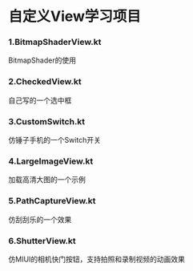 # 自定义View学习项目

### 1.BitmapShaderView.kt
BitmapShader的使用

### 2.CheckedView.kt
自己写的一个选中框

### 3.CustomSwitch.kt
仿锤子手机的一个Switch开关

### 4.LargeImageView.kt
加载高清大图的一个示例

### 5.PathCaptureView.kt
仿刮刮乐的一个效果

### 6.ShutterView.kt
仿MIUI的相机快门按钮，支持拍照和录制视频的动画效果
